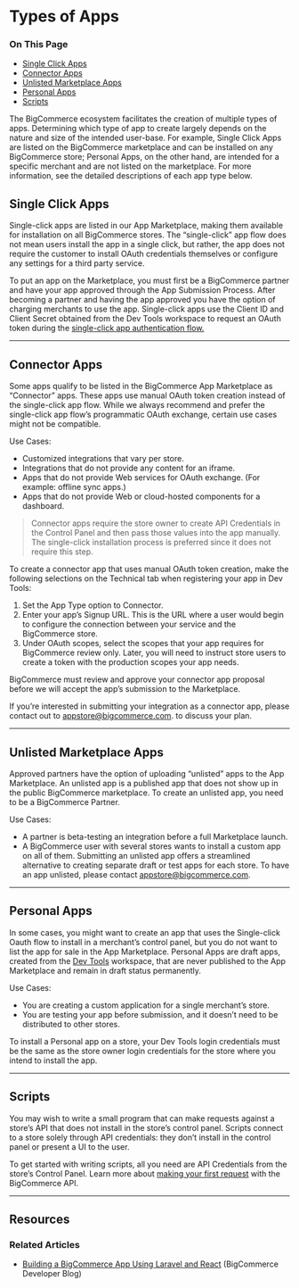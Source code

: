 <h1>Types of Apps</h1>
<div class="otp" id="no-index">
	<h3> On This Page </h3>
	<ul>
		<li><a href="#types-of-apps_single-click-apps"> Single Click Apps</a></li>
		<li><a href="#types-of-apps_connector-apps"> Connector Apps</a></li>
		<li><a href="#types-of-apps_unlisted-marketplace-apps"> Unlisted Marketplace Apps</a></li>
		<li><a href="#types-of-personal_apps"> Personal Apps</a></li>
		<li><a href="#types-of-apps_scripts"> Scripts</a></li>
	</ul>
</div>

<a href='#types-of-apps_single-click-apps' aria-hidden='true' class='block-anchor'  id='types-of-apps_single-click-apps'><i aria-hidden='true' class='linkify icon'></i></a>

The BigCommerce ecosystem facilitates the creation of multiple types of apps. Determining which type of app to create largely depends on the nature and size of the intended user-base. For example, Single Click Apps are listed on the BigCommerce marketplace and can be installed on any BigCommerce store; Personal Apps, on the other hand, are intended for a specific merchant and are not listed on the marketplace. For more information, see the detailed descriptions of each app type below.

## Single Click Apps

Single-click apps are listed in our App Marketplace, making them available for installation on all BigCommerce stores. The “single-click” app flow does not mean users install the app in a single click, but rather, the app does not require the customer to install OAuth credentials themselves or configure any settings for a third party service.

To put an app on the Marketplace, you must first be a BigCommerce partner and have your app approved through the App Submission Process. After becoming a partner and having the app approved you have the option of charging merchants to use the app.
Single-click apps use the Client ID and Client Secret obtained from the Dev Tools workspace to request an OAuth token during the [single-click app authentication flow.](/api-docs/getting-started/building-apps-bigcommerce/building-apps#building-apps_oauth-summary)

---

<a href='#types-of-apps_connector-apps' aria-hidden='true' class='block-anchor'  id='types-of-apps_connector-apps'><i aria-hidden='true' class='linkify icon'></i></a>

## Connector Apps

Some apps qualify to be listed in the BigCommerce App Marketplace as “Connector” apps. These apps use manual OAuth token creation instead of the single-click app flow.
While we always recommend and prefer the single-click app flow’s programmatic OAuth exchange, certain use cases might not be compatible. 

Use Cases:
- Customized integrations that vary per store.
- Integrations that do not provide any content for an iframe.
- Apps that do not provide Web services for OAuth exchange. (For example: offline sync apps.)
- Apps that do not provide Web or cloud-hosted components for a dashboard.

<div class="HubBlock--callout">
<div class="CalloutBlock--">
<div class="HubBlock-content">
    
<!-- theme:  -->

> Connector apps require the store owner to create API Credentials in the Control Panel and then pass those values into the app manually. The single-click installation process is preferred since it does not require this step.

</div>
</div>
</div>

To create a connector app that uses manual OAuth token creation, make the following selections on the Technical tab when registering your app in Dev Tools:

1. Set the App Type option to Connector.
2. Enter your app’s Signup URL. This is the URL where a user would begin to configure the connection between your service and the BigCommerce store.
3. Under OAuth scopes, select the scopes that your app requires for BigCommerce review only. Later, you will need to instruct store users to create a token with the production scopes your app needs.

BigCommerce must review and approve your connector app proposal before we will accept the app’s submission to the Marketplace.

If you’re interested in submitting your integration as a connector app, please contact out to <a href="mailto:appstore@bigcommerce.com">appstore@bigcommerce.com</a>. to discuss your plan.

---

<a href='#types-of-apps_unlisted-marketplace-apps' aria-hidden='true' class='block-anchor'  id='types-of-apps_unlisted-marketplace-apps'><i aria-hidden='true' class='linkify icon'></i></a>

## Unlisted Marketplace Apps

Approved partners have the option of uploading “unlisted” apps to the App Marketplace. An unlisted app is a published app that does not show up in the public BigCommerce marketplace. To create an unlisted app, you need to be a BigCommerce Partner.

Use Cases:
- A partner is beta-testing an integration before a full Marketplace launch.
- A BigCommerce user with several stores wants to install a custom app on all of them. Submitting an unlisted app offers a streamlined alternative to creating separate draft or test apps for each store. To have an app unlisted, please contact
 <a href="mailto:appstore@bigcommerce.com">appstore@bigcommerce.com</a>.

---

<a href='#types-of-personal_apps' aria-hidden='true' class='block-anchor'  id='types-of-personal_apps'><i aria-hidden='true' class='linkify icon'></i></a>

## Personal Apps

In some cases, you might want to create an app that uses the Single-click Oauth flow to install in a merchant’s control panel, but you do not want to list the app for sale in the App Marketplace. Personal Apps are draft apps, created from the [Dev Tools](https://devtools.bigcommerce.com/) workspace, that are never published to the App Marketplace and remain in draft status permanently.

Use Cases:
- You are creating a custom application for a single merchant’s store.
- You are testing your app before submission, and it doesn’t need to be distributed to other stores.

To install a Personal app on a store, your Dev Tools login credentials must be the same as the store owner login credentials for the store where you intend to install the app.

---

<a href='#types-of-apps_scripts' aria-hidden='true' class='block-anchor'  id='types-of-apps_scripts'><i aria-hidden='true' class='linkify icon'></i></a>

## Scripts

You may wish to write a small program that can make requests against a store’s API that does not install in the store’s control panel. Scripts connect to a store solely through API credentials: they don’t install in the control panel or present a UI to the user.

To get started with writing scripts, all you need are API Credentials from the store’s Control Panel.  Learn more about [making your first request](/api-docs/getting-started/basics/making-requests) with the BigCommerce API. 

---

## Resources
### Related Articles
* [Building a BigCommerce App Using Laravel and React](https://medium.com/bigcommerce-developer-blog/building-a-bigcommerce-app-using-laravel-and-react-711ceceb5006) (BigCommerce Developer Blog)

